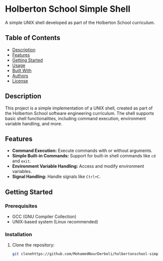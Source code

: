 # Holberton School Simple Shell

A simple UNIX shell developed as part of the Holberton School curriculum.

## Table of Contents

- [Description](#description)
- [Features](#features)
- [Getting Started](#getting-started)
- [Usage](#usage)
- [Built With](#built-with)
- [Authors](#authors)
- [License](#license)

## Description

This project is a simple implementation of a UNIX shell, created as part of the Holberton School software engineering curriculum. The shell supports basic shell functionalities, including command execution, environment variable handling, and more.

## Features

- **Command Execution:** Execute commands with or without arguments.
- **Simple Built-in Commands:** Support for built-in shell commands like `cd` and `exit`.
- **Environment Variable Handling:** Access and modify environment variables.
- **Signal Handling:** Handle signals like `Ctrl+C`.

## Getting Started

### Prerequisites

- GCC (GNU Compiler Collection)
- UNIX-based system (Linux recommended)

### Installation

1. Clone the repository:

   ```bash
   git clonehttps://github.com/MohamedNourDerbeli/holbertonschool-simple_shell.git
